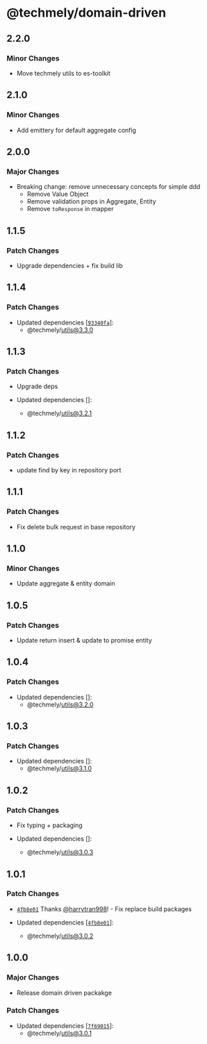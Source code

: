 # @techmely/domain-driven

## 2.2.0

### Minor Changes

- Move techmely utils to es-toolkit

## 2.1.0

### Minor Changes

- Add emittery for default aggregate config

## 2.0.0

### Major Changes

- Breaking change: remove unnecessary concepts for simple ddd
  - Remove Value Object
  - Remove validation props in Aggregate, Entity
  - Remove `toResponse` in mapper

## 1.1.5

### Patch Changes

- Upgrade dependencies + fix build lib

## 1.1.4

### Patch Changes

- Updated dependencies [[`93340fa`](https://github.com/techmely/essential-packages/commit/93340fab455bf57fd852703bdd589c88d0e5c8c0)]:
  - @techmely/utils@3.3.0

## 1.1.3

### Patch Changes

- Upgrade deps

- Updated dependencies []:
  - @techmely/utils@3.2.1

## 1.1.2

### Patch Changes

- update find by key in repository port

## 1.1.1

### Patch Changes

- Fix delete bulk request in base repository

## 1.1.0

### Minor Changes

- Update aggregate & entity domain

## 1.0.5

### Patch Changes

- Update return insert & update to promise entity

## 1.0.4

### Patch Changes

- Updated dependencies []:
  - @techmely/utils@3.2.0

## 1.0.3

### Patch Changes

- Updated dependencies []:
  - @techmely/utils@3.1.0

## 1.0.2

### Patch Changes

- Fix typing + packaging

- Updated dependencies []:
  - @techmely/utils@3.0.3

## 1.0.1

### Patch Changes

- [`4fb8e01`](https://github.com/techmely/essential-packages/commit/4fb8e018133c2abaf622762e1b53667191b624d8) Thanks [@harrytran998](https://github.com/harrytran998)! - Fix replace build packages

- Updated dependencies [[`4fb8e01`](https://github.com/techmely/essential-packages/commit/4fb8e018133c2abaf622762e1b53667191b624d8)]:
  - @techmely/utils@3.0.2

## 1.0.0

### Major Changes

- Release domain driven packakge

### Patch Changes

- Updated dependencies [[`7f69015`](https://github.com/techmely/essential-packages/commit/7f690154588e888643be6c02005687c88db4d44c)]:
  - @techmely/utils@3.0.1
